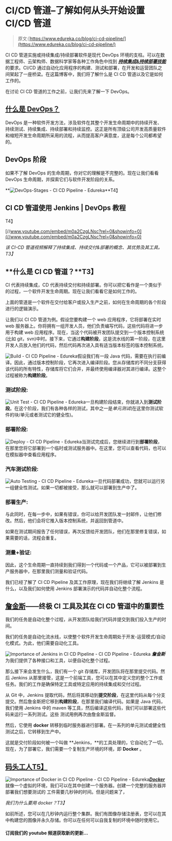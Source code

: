 # CI/CD 管道–了解如何从头开始设置 CI/CD 管道

> 原文:[https://www.edureka.co/blog/ci-cd-pipeline/](https://www.edureka.co/blog/ci-cd-pipeline/)

CI CD 管道实施或持续集成/持续部署软件是现代 DevOps 环境的支柱。可以在数据工程师、云架构师、数据科学家等各种工作角色中找到 ***[持续集成&持续部署技能](https://www.edureka.co/devops)*** 的要求。CI/CD 通过自动化应用程序的构建、测试和部署，在开发和运营团队之间架起了一座桥梁。在这篇博客中，我们将了解什么是 CI CD 管道以及它是如何工作的。

在讨论 CI CD 管道的工作之前，让我们先来了解一下 DevOps。

## **[什么是 DevOps？](https://www.edureka.co/blog/what-is-devops/)**

DevOps 是一种软件开发方法，涉及软件在其整个开发生命周期中的持续开发、持续测试、持续集成、持续部署和持续监控。这正是所有顶级公司开发高质量软件和缩短开发生命周期所采用的流程，从而提高客户满意度，这是每个公司都希望的。

## **DevOps 阶段**

如果不了解 DevOps 的生命周期，你对它的理解是不完整的。现在让我们看看 DevOps 生命周期，并探索它们与软件开发阶段的关系。

**![DevOps-Stages - CI CD Pipeline - Edureka](../Images/acc5009b1fe6226a58c821bf4fc0fb00.png)**T4】

## **CI CD 管道使用 Jenkins | DevOps 教程**

T4】

[//www.youtube.com/embed/m0a2CzgLNsc?rel=0&showinfo=0](//www.youtube.com/embed/m0a2CzgLNsc?rel=0&showinfo=0)

*该 CI-CD 管道视频解释了持续集成、持续交付&部署的概念、其优势及其工具。T3】*

## **什么是 CI CD 管道？**T3】

CI 代表持续集成，CD 代表持续交付和持续部署。你可以把它看作是一个类似于 的过程，一个软件开发生命周期。现在让我们看看它是如何工作的。

上面的管道是一个软件在交付给客户或投入生产之前，如何在生命周期的各个阶段进行的逻辑演示。

让我们以 CI CD 管道为例。假设您要构建一个 web 应用程序，它将部署在实时 web 服务器上。你将拥有一组开发人员，他们负责编写代码，这些代码将进一步用于构建 web 应用程序。现在，当这个代码被开发团队提交到一个版本控制系统(比如 git，svn)中时。接下来，它通过**构建阶段**，这是流水线的第一阶段，在这里开发人员放入他们的代码，然后代码再次进入具有适当版本标签的版本控制系统。

![Build - CI CD Pipeline - Edureka](../Images/3007fdeb129fd755aeb391a8019cc3e7.png)假设我们有一段 Java 代码，需要在执行前编译。因此，通过版本控制阶段，它再次进入编译阶段。您从存储库的不同分支获得该代码的所有特性，存储库将它们合并，并最终使用编译器对其进行编译。这整个过程被称为**构建阶段**。

### **测试阶段:**

![Unit Test - CI CD Pipeline - Edureka](../Images/86b0c424a35bcfb7c0f59def2d5d489a.png)一旦构建阶段结束，你就进入到**测试阶段**。在这个阶段，我们有各种各样的测试，其中之一是*单元测试*(在这里你测试软件的块/单元或者测试它的健全性)。

### **部署阶段:**

![Deploy - CI CD Pipeline - Edureka](../Images/76d820e2dfd893cb450d00a787fe16ec.png)当测试完成后，您继续进行到**部署阶段**，在那里您将它部署到一个临时或测试服务器中。在这里，您可以查看代码，也可以在模拟器中查看应用程序。

### **汽车测试阶段:**

![Auto Testing - CI CD Pipeline - Edureka](../Images/9f546b332cbba5ad38f841d60f391618.png)一旦代码部署成功，您就可以运行另一组健全性测试。如果一切都被接受，那么就可以部署到生产中了。

### **部署生产:**

与此同时，在每一步中，如果有错误，你可以给开发团队发一封邮件，让他们修改。然后，他们会将它推入版本控制系统，并返回到管道中。

如果在测试期间报告了任何错误，再次反馈给开发团队，他们在那里修复错误，如果需要的话，流程会重复。

### **测量+验证:**

因此，这个生命周期一直持续到我们得到一个代码或一个产品，它可以被部署到生产服务器中，在那里我们测量和验证代码。

我们已经了解了 CI CD Pipeline 及其工作原理，现在我们将继续了解 Jenkins 是什么，以及我们如何使用 Jenkins 部署演示的代码并自动化整个流程。

## [**詹金斯**](https://www.edureka.co/blog/what-is-jenkins/)**——终极 CI 工具及其在 CI CD 管道中的重要性**

我们的任务是自动化整个过程，从开发团队给我们代码并提交到我们投入生产的时间。

我们的任务是自动化流水线，以使整个软件开发生命周期处于开发-运营模式/自动化模式。为此，他们需要自动化工具。

![Importance of Jenkins in CI CD Pipeline - CI CD Pipeline - Edureka](../Images/6bb13f40475b1ea43bd85e47e7a6b0f1.png) ***詹金斯*** 为我们提供了各种接口和工具，以便自动化整个过程。

那么接下来会发生什么，我们有一个 git 存储库，开发团队将在那里提交代码。然后 Jenkins 从那里接管，这是一个前端工具，您可以在其中定义您的整个工作或任务。我们的工作是确保特定工具或特定应用的持续集成和交付过程。

从 Git 中，Jenkins 提取代码，然后将其移动到**提交阶段**，在这里代码从每个分支提交。然后詹金斯把它移到**构建阶段**，在那里我们编译代码。如果是 Java 代码，我们使用 Jenkins 中的 maven 等工具，然后编译这些代码，我们可以部署这些代码来运行一系列测试。这些 测试用例再次由詹金斯监督。

然后，它使用 **docker** 转移到临时服务器进行部署。在一系列的单元测试或健全性测试之后，它转移到生产中。

这就是交付阶段如何被一个叫做 **Jenkins，**的工具处理的，它自动化了一切。现在，为了部署它，我们需要一个复制生产环境的环境，即 **Docker** 。

## [**码头工人**T5】](https://www.edureka.co/blog/docker-tutorial)

![Importance of Docker in CI CD Pipeline - CI CD Pipeline - Edureka](../Images/b779dcacaa2575d0d5a503a7a9b37d54.png)[***Docker***](https://www.edureka.co/blog/docker-tutorial)就像一个虚拟的环境，我们可以在其中创建一个服务器。创建一个完整的服务器并部署我们想要测试的 工件需要几秒钟的时间。但是问题来了，

*我们为什么要用 docker？T3】*

如前所述，您可以在几秒钟内运行整个集群。我们有图像存储注册表，您可以在其中构建您的图像并永久存储。你可以在任何可以自我复制的环境中随时使用它。

#### 订阅我们的 youtube 频道获取新的更新...
